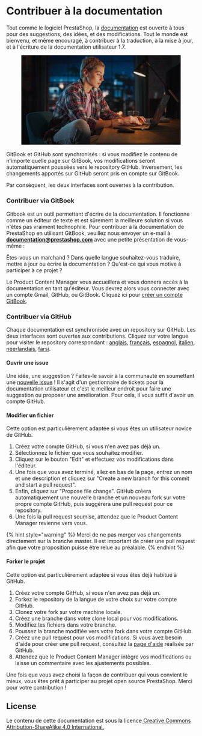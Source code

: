# Contribuer à la documentation

Tout comme le logiciel PrestaShop, la [documentation](https://docs.prestashop-project.org/) est ouverte à tous pour des suggestions, des idées, et des modifications. Tout le monde est bienvenu, et même encouragé, à contribuer à la traduction, à la mise à jour, et à l'écriture de la documentation utilisateur 1.7.&#x20;

<figure><img src=".gitbook/assets/Web image-PhotoAdobeStock_511091438_HD.jpg" alt=""><figcaption></figcaption></figure>

GitBook et GitHub sont synchronisés : si vous modifiez le contenu de n'importe quelle page sur GitBook, vos modifications seront automatiquement poussées vers le repository GitHub. Inversement, les changements apportés sur GitHub seront pris en compte sur GitBook.

Par conséquent, les deux interfaces sont ouvertes à la contribution.

### Contribuer via GitBook <img src=".gitbook/assets/image (46).png" alt="" data-size="line">

Gitbook est un outil permettant d'écrire de la documentation. Il fonctionne comme un éditeur de texte et est sûrement la meilleure solution si vous n'êtes pas vraiment technophile. Pour contribuer à la documentation de PrestaShop en utilisant GitBook, veuillez nous envoyer un e-mail à **documentation@prestashop.com** avec une petite présentation de vous-même :&#x20;

Êtes-vous un marchand ? Dans quelle langue souhaitez-vous traduire, mettre à jour ou écrire la documentation ? Qu'est-ce qui vous motive à participer à ce projet ?&#x20;

Le Product Content Manager  vous accueillera et vous donnera accès à la documentation en tant qu'éditeur. Vous devrez alors vous connecter avec un compte Gmail, GitHub, ou GitBook. Cliquez ici pour [créer un compte GitBook](https://app.gitbook.com/).

### Contribuer via GitHub <img src=".gitbook/assets/image (54).png" alt="" data-size="line">

Chaque documentation est synchronisée avec un repository sur GitHub. Les deux interfaces sont ouvertes aux contributions. Cliquez sur votre langue pour visiter le repository correspondant : [anglais](https://github.com/PrestaShop/user-documentation-en), [français](https://github.com/PrestaShop/user-documentation-fr), [espagnol](https://github.com/PrestaShop/user-documentation-es), [italien](./#contribuer-via-gitbook), [néerlandais](https://github.com/PrestaShop/user-documentation-nl), [farsi](https://github.com/PrestaShop/user-documentation-fa).&#x20;

#### Ouvrir une issue

Une idée, une suggestion ? Faites-le savoir à la communauté en soumettant une [nouvelle issue](./#contribuer-via-gitbook) ! Il s'agit d'un gestionnaire de tickets pour la documentation utilisateur et c'est le meilleur endroit pour faire une suggestion ou proposer une amélioration. Pour cela, il vous suffit d'avoir un compte GitHub.&#x20;

#### Modifier un fichier&#x20;

Cette option est particulièrement adaptée si vous êtes un utilisateur novice de GitHub.&#x20;

1. Créez votre compte GitHub, si vous n'en avez pas déjà un.&#x20;
2. Sélectionnez le fichier que vous souhaitez modifier.&#x20;
3. Cliquez sur le bouton "Edit" et effectuez vos modifications dans l'éditeur.&#x20;
4. Une fois que vous avez terminé, allez en bas de la page, entrez un nom et une description et cliquez sur "Create a new branch for this commit and start a pull request".&#x20;
5. Enfin, cliquez sur "Propose file change". GitHub créera automatiquement une nouvelle branche et un nouveau fork sur votre propre compte GitHub, puis suggérera une pull request pour ce repository.&#x20;
6. Une fois la pull request soumise, attendez que le Product Content Manager revienne vers vous.&#x20;

{% hint style="warning" %}
Merci de ne pas merger vos changements directement sur la branche master. Il est important de créer une pull request afin que votre proposition puisse être relue au préalable.&#x20;
{% endhint %}

#### Forker le projet&#x20;

Cette option est particulièrement adaptée si vous êtes déjà habitué à GitHub.&#x20;

1. Créez votre compte GitHub, si vous n'en avez pas déjà un.&#x20;
2. Forkez le repository de la langue de votre choix sur votre compte GitHub.&#x20;
3. Clonez votre fork sur votre machine locale.&#x20;
4. Créez une branche dans votre clone local pour vos modifications.&#x20;
5. Modifiez les fichiers dans votre branche.&#x20;
6. Poussez la branche modifiée vers votre fork dans votre compte GitHub.
7. Créez une pull request pour vos modifications. Si vous avez besoin d'aide pour créer une pull request, consultez la [page d'aide](https://docs.github.com/en/pull-requests/collaborating-with-pull-requests/proposing-changes-to-your-work-with-pull-requests/creating-a-pull-request) réalisée par GitHub.
8. Attendez que le Product Content Manager intègre vos modifications ou laisse un commentaire avec les ajustements possibles.&#x20;

Une fois que vous avez choisi la façon de contribuer qui vous convient le mieux, vous êtes prêt à participer au projet open source PrestaShop. Merci pour votre contribution !

## License

Le contenu de cette documentation est sous la licence[ Creative Commons Attribution-ShareAlike 4.0 International.](https://creativecommons.org/licenses/by-sa/4.0/)
